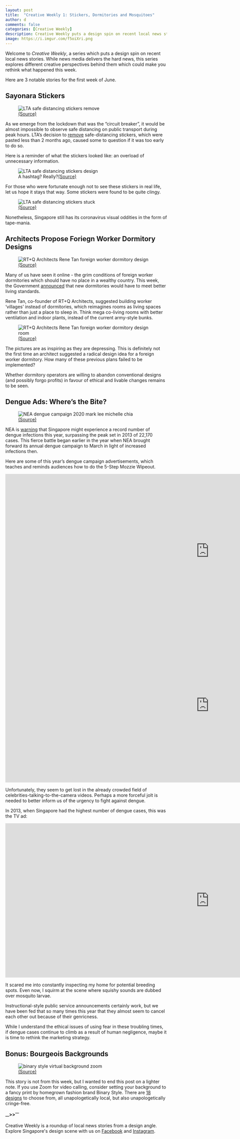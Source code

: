 ```yaml
---
layout: post
title:  "Creative Weekly 1: Stickers, Dormitories and Mosquitoes"
author: d
comments: false
categories: [Creative Weekly]
description: Creative Weekly puts a design spin on recent local news stories
image: https://i.imgur.com/f5oiXri.png
---
```

Welcome to <i>Creative Weekly</i>, a series which puts a design spin on recent local news stories. While news media delivers the hard news, this series explores different creative perspectives behind them which could make you rethink what happened this week. 

Here are 3 notable stories for the first week of June. 

<h2>Sayonara Stickers</h2>

<figure>
<img src="https://i.imgur.com/EWG5jIr.jpg" alt="LTA safe distancing stickers remove" />
<figcaption><a href="https://www.facebook.com/ministerkhawboonwan/photos/a.3166415240084341/3166415500084315">(Source)</a></figcaption>
</figure>

As we emerge from the lockdown that was the “circuit breaker”, it would be almost impossible to observe safe distancing on public transport during peak hours. LTA’s decision to <a href="https://www.todayonline.com/singapore/safe-distancing-stickers-markers-be-gradually-removed-public-transport-after-circuit/">remove</a> safe-distancing stickers, which were pasted less than 2 months ago, caused some to question if it was too early to do so.

Here is a reminder of what the stickers looked like: an overload of unnecessary information.

<figure>
<img src="https://i.imgur.com/5rhfAW4.jpg" alt="LTA safe distancing stickers design" />
<figcaption>A hashtag? Really?<a href="https://www.facebook.com/WeKeepYourWorldMoving/photos/a.896123657124538/3699393006797575/">(Source)</a></figcaption>
</figure>

For those who were fortunate enough not to see these stickers in real life, let us hope it stays that way. Some stickers were found to be quite clingy.

<figure>
<img src="https://i.imgur.com/Z0p25wc.jpg" alt="LTA safe distancing stickers stuck" />
<figcaption><a href="https://www.facebook.com/caibutou/posts/3033117036711285">(Source)</a></figcaption>
</figure>

Nonetheless, Singapore still has its coronavirus visual oddities in the form of tape-mania.

<h2>Architects Propose Foriegn Worker Dormitory Designs</h2>

<figure>
<img src="https://i.imgur.com/0MTMdfD.jpg" alt="RT+Q Architects Rene Tan foreign worker dormitory design" />
<figcaption><a href="https://www.businesstimes.com.sg/real-estate/architects-and-engineers-suggest-possible-new-ideas-for-future-dormitories">(Source)</a></figcaption>
</figure>

Many of us have seen it online - the grim conditions of foreign worker dormitories which should have no place in a wealthy country. This week, the Government <a href="https://www.todayonline.com/singapore/new-dorms-better-standards-be-built-100000-foreign-workers-coming-years-lawrence-wong">announced</a> that new dormitories would have to meet better living standards.

Rene Tan, co-founder of RT+Q Architects, suggested building worker ‘villages’ instead of dormitories, which reimagines rooms as living spaces rather than just a place to sleep in. Think mega co-living rooms with better ventilation and indoor plants, instead of the current army-style bunks. 

<figure>
<img src="https://i.imgur.com/ysrVfdE.jpg" alt="RT+Q Architects Rene Tan foreign worker dormitory design room" />
<figcaption><a href="https://www.edgeprop.sg/property-news/future-tech-driven-workers%E2%80%99-villages">(Source)</a></figcaption>
</figure>

The pictures are as inspiring as they are depressing. This is definitely not the first time an architect suggested a radical design idea for a foreign worker dormitory. How many of these previous plans failed to be implemented? 

Whether dormitory operators are willing to abandon conventional designs (and possibly forgo profits) in favour of ethical and livable changes remains to be seen.

<h2>Dengue Ads: Where’s the Bite?</h2>

<figure>
<img src="https://i.imgur.com/FxOOD5k.png" alt="NEA dengue campaign 2020 mark lee michelle chia" />
<figcaption><a href="https://www.youtube.com/watch?v=2KL2roQ5A_M">(Source)</a></figcaption>
</figure>

NEA is <a href="https://www.todayonline.com/singapore/dengue-infections-set-soar-may-surpass-22170-cases-recorded-2013-nea">warning</a> that Singapore might experience a record number of dengue infections this year, surpassing the peak set in 2013 of 22,170 cases. This fierce battle began earlier in the year when NEA brought forward its annual dengue campaign to March in light of increased infections then. 

Here are some of this year’s dengue campaign advertisements, which teaches and reminds audiences how to do the 5-Step Mozzie Wipeout. 

<iframe width="1269" height="480" src="https://www.youtube.com/embed/2KL2roQ5A_M" frameborder="0" allow="accelerometer; autoplay; encrypted-media; gyroscope; picture-in-picture" allowfullscreen></iframe>

<iframe width="1269" height="480" src="https://www.youtube.com/embed/SRWSm7yEoXg" frameborder="0" allow="accelerometer; autoplay; encrypted-media; gyroscope; picture-in-picture" allowfullscreen></iframe>

Unfortunately, they seem to get lost in the already crowded field of celebrities-talking-to-the-camera videos. Perhaps a more forceful jolt is needed to better inform us of the urgency to fight against dengue.

In 2013, when Singapore had the highest number of dengue cases, this was the TV ad:

<iframe width="1269" height="480" src="https://www.youtube.com/embed/q1C1Zmrz3z0" frameborder="0" allow="accelerometer; autoplay; encrypted-media; gyroscope; picture-in-picture" allowfullscreen></iframe>

It scared me into constantly inspecting my home for potential breeding spots. Even now, I squirm at the scene where squishy sounds are dubbed over mosquito larvae. 

Instructional-style public service announcements certainly work, but we have been fed that so many times this year that they almost seem to cancel each other out because of their genricness. 

While I understand the ethical issues of using fear in these troubling times, if dengue cases continue to climb as a result of human negligence, maybe it is time to rethink the marketing strategy. 

<h2>Bonus: Bourgeois Backgrounds</h2>

<figure>
<img src="https://i.imgur.com/t1XM35r.jpg" alt="binary style virtual background zoom" />
<figcaption><a href="https://binarystyle.co/blogs/news/brighten-up-your-next-video-call-our-virtual-backgrounds">(Source)</a></figcaption>
</figure>

This story is not from this week, but I wanted to end this post on a lighter note. If you use Zoom for video calling, consider setting your background to a fancy print by homegrown fashion brand Binary Style. There are <a href="https://binarystyle.co/blogs/news/brighten-up-your-next-video-call-our-virtual-backgrounds">18 designs</a> to choose from, all unapologetically local, but also unapologetically cringe-free. 

<strong><sub>—</sub>><sub></sub>><sup>—</sup></strong>

Creative Weekly is a roundup of local news stories from a design angle. Explore Singapore's design scene with us on <a href="https://www.facebook.com/designinsingapore/">Facebook</a> and <a href="https://www.instagram.com/designinsingapore/">Instagram</a>. 
